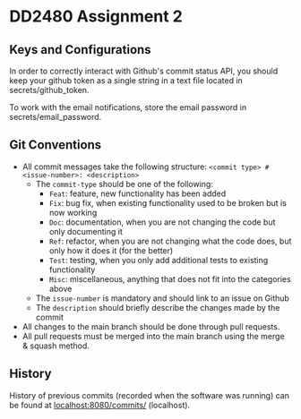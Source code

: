 # DD2480 Assignment 2

## Keys and Configurations
In order to correctly interact with Github's commit status API, you should keep your github token as a single string in a text file located in secrets/github_token.

To work with the email notifications, store the email password in secrets/email_password.



## Git Conventions
- All commit messages take the following structure:
`<commit type> #<issue-number>: <description>`
  - The `commit-type` should be one of the following:
    - `Feat`: feature, new functionality has been added
    - `Fix`: bug fix, when existing functionality used to be broken but is now working
    - `Doc`: documentation, when you are not changing the code but only documenting it
    - `Ref`: refactor, when you are not changing what the code does, but only how it does it (for the better)
    - `Test`: testing, when you only add additional tests to existing functionality
    - `Misc`: miscellaneous, anything that does not fit into the categories above
  - The `issue-number` is mandatory and should link to an issue on Github
  - The `description` should briefly describe the changes made by the commit
- All changes to the main branch should be done through pull requests.
- All pull requests must be merged into the main branch using the merge & squash method.

## History
History of previous commits (recorded when the software was running) can be found at
[localhost:8080/commits/](http://localhost:8080/commits/) (localhost).